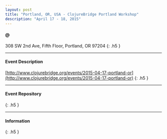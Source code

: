 ```yaml
---
layout: post
title: "Portland, OR, USA - ClojureBridge Portland Workshop"
description: "April 17 - 18, 2015"
---
```


#### @

308 SW 2nd Ave, Fifth Floor, Portland, OR 97204
{: .h5 }

---

#### Event Description

[http://www.clojurebridge.org/events/2015-04-17-portland-or](http://www.clojurebridge.org/events/2015-04-17-portland-or)
{: .h5 }

---

#### Event Repository

{: .h5 }

---

#### Information

{: .h5 }
